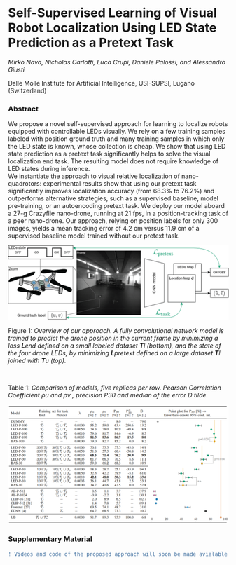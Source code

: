 # Self-Supervised Learning of Visual Robot Localization Using LED State Prediction as a Pretext Task

*Mirko Nava, Nicholas Carlotti, Luca Crupi, Daniele Palossi, and Alessandro Giusti*

Dalle Molle Institute for Artificial Intelligence, USI-SUPSI, Lugano (Switzerland)

### Abstract

We propose a novel self-supervised approach for learning to localize robots equipped with controllable LEDs visually. 
We rely on a few training samples labeled with position ground truth and many training samples in which only the LED state is known, whose collection is cheap. We show that using LED state prediction as a pretext task significantly helps to solve the visual localization end task.
The resulting model does not require knowledge of LED states during inference. <br>
We instantiate the approach to visual relative localization of nano-quadrotors: experimental results show that using our pretext task significantly improves localization accuracy (from 68.3% to 76.2%) and outperforms alternative strategies, such as a supervised baseline, model pre-training, or an autoencoding pretext task. We deploy our model aboard a 27-g Crazyflie nano-drone, running at 21 fps, in a position-tracking task of a peer nano-drone.
Our approach, relying on position labels for only 300 images, yields a mean tracking error of 4.2 cm versus 11.9 cm of a supervised baseline model trained without our pretext task.

<img src="https://github.com/idsia-robotics/leds-as-pretext/blob/main/img/led_pretext_approach.png" width="850" alt="LEDs as Pretext approach" />

Figure 1: *Overview of our approach. A fully convolutional network model is trained to predict the drone position in the current frame by minimizing a loss **L**end defined on a small labeled dataset **T**l (bottom), and the state of the four drone LEDs, by minimizing **L**pretext defined on a large dataset **T**l joined with **T**u (top).*

<br>

Table 1: *Comparison of models, five replicas per row. Pearson Correlation Coefficient ρu and ρv , precision P30 and median of the error D tilde.*

<img src="https://github.com/idsia-robotics/leds-as-pretext/blob/main/img/led_pretext_performance.png" width="900" alt="LEDs as Pretext performance" />

<!--

The PDF of the article is available in Open Access [here]( https://doi.org/10.1109/LRA.2022.3143565).

### Bibtex

```properties
@article{nava2022learning,
  author={M. {Nava} and A. {Paolillo} and J. {Guzzi} and L. M. {Gambardella} and A. {Giusti}},
  journal={IEEE Robotics and Automation Letters}, 
  title={Learning Visual Localization of a Quadrotor Using its Noise as Self-Supervision}, 
  year={2022},
  volume={7},
  number={2},
  pages={2218-2225},
  doi={10.1109/LRA.2022.3143565}
}
```

### Video

[![Self-Supervised Learning of Visual Robot Localization Using Prediction of LEDs States as a Pretext Task](https://github.com/idsia-robotics/leds-as-pretext/blob/main/img/led_pretext_video_preview.gif)](https://github.com/idsia-robotics/leds-as-pretext/blob/main/img/led_pretext_video.mp4?raw=true)

### Code

The codebase is avaliable [here](https://github.com/idsia-robotics/leds-as-pretext/tree/main/code).

-->

### Supplementary Material

```diff
! Videos and code of the proposed approach will soon be made avialable to the community !
```

